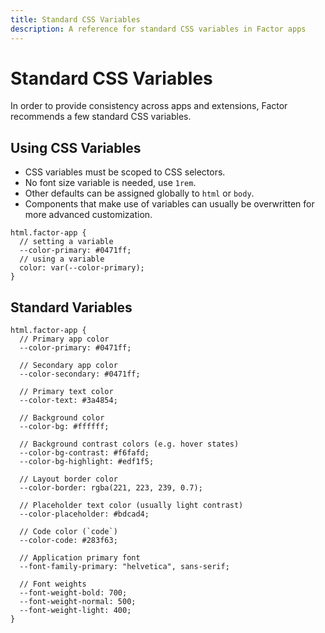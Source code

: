 ```yaml
---
title: Standard CSS Variables
description: A reference for standard CSS variables in Factor apps
---
```


# Standard CSS Variables

In order to provide consistency across apps and extensions, Factor recommends a few standard CSS variables.

## Using CSS Variables

- CSS variables must be scoped to CSS selectors.
- No font size variable is needed, use `1rem`.
- Other defaults can be assigned globally to `html` or `body`.
- Components that make use of variables can usually be overwritten for more advanced customization.

```less
html.factor-app {
  // setting a variable
  --color-primary: #0471ff;
  // using a variable
  color: var(--color-primary);
}
```

## Standard Variables

```less
html.factor-app {
  // Primary app color
  --color-primary: #0471ff;

  // Secondary app color
  --color-secondary: #0471ff;

  // Primary text color
  --color-text: #3a4854;

  // Background color
  --color-bg: #ffffff;

  // Background contrast colors (e.g. hover states)
  --color-bg-contrast: #f6fafd;
  --color-bg-highlight: #edf1f5;

  // Layout border color
  --color-border: rgba(221, 223, 239, 0.7);

  // Placeholder text color (usually light contrast)
  --color-placeholder: #bdcad4;

  // Code color (`code`)
  --color-code: #283f63;

  // Application primary font
  --font-family-primary: "helvetica", sans-serif;

  // Font weights
  --font-weight-bold: 700;
  --font-weight-normal: 500;
  --font-weight-light: 400;
}
```
